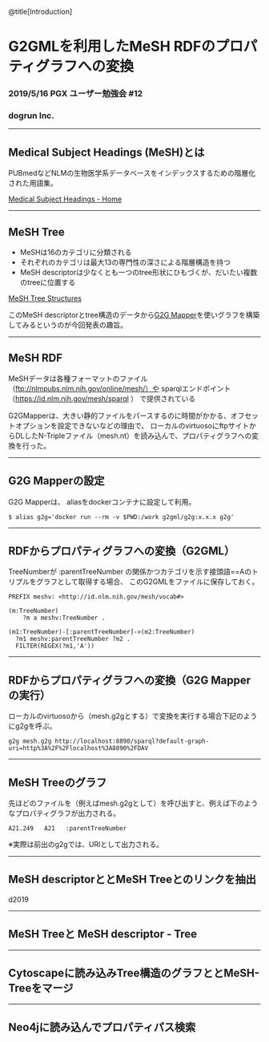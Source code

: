 @title[Introduction]
# G2GMLを利用したMeSH RDFのプロパティグラフへの変換

### 2019/5/16 PGX ユーザー勉強会 #12

### dogrun Inc. 

---
## Medical Subject Headings (MeSH)とは

PUBmedなどNLMの生物医学系データベースをインデックスするための階層化された用語集。

[Medical Subject Headings - Home](https://www.nlm.nih.gov/mesh/meshhome.html)

---
## MeSH Tree

- MeSHは16のカテゴリに分類される
- それぞれのカテゴリは最大13の専門性の深さによる階層構造を持つ
- MeSH descriptorは少なくとも一つのtree形状にひもづくが、だいたい複数のtreeに位置する

[MeSH Tree Structures](https://www.nlm.nih.gov/mesh/intro_trees.html)

このMeSH descriptorとtree構造のデータから[G2G Mapper](https://g2gml.readthedocs.io/en/latest/contents/g2gml.html)を使いグラフを構築してみるというのが今回発表の趣旨。

---
## MeSH RDF

MeSHデータは各種フォーマットのファイル（ftp://nlmpubs.nlm.nih.gov/online/mesh/）や
sparqlエンドポイント（https://id.nlm.nih.gov/mesh/sparql ） で提供されている

G2GMapperは、大きい静的ファイルをパースするのに時間がかかる、オフセットオプションを設定できないなどの理由で、
ローカルのvirtuosoにftpサイトからDLしたN-Tripleファイル（mesh.nt）を読み込んで、プロパティグラフへの変換を行った。


---
## G2G Mapperの設定

G2G Mapperは、
aliasをdockerコンテナに設定して利用。

```
$ alias g2g='docker run --rm -v $PWD:/work g2gml/g2g:x.x.x g2g'
```

---
## RDFからプロパティグラフへの変換（G2GML）

TreeNumberが :parentTreeNumber の関係かつカテゴリを示す接頭語==Aのトリプルをグラフとして取得する場合、
このG2GMLをファイルに保存しておく。

```
PREFIX meshv: <http://id.nlm.nih.gov/mesh/vocab#>

(m:TreeNumber)
    ?m a meshv:TreeNumber .

(m1:TreeNumber)-[:parentTreeNumber]->(m2:TreeNumber)
  ?m1 meshv:parentTreeNumber ?m2 .
  FILTER(REGEX(?m1,'A'))
```


---
## RDFからプロパティグラフへの変換（G2G Mapperの実行）

ローカルのvirtuosoから（mesh.g2gとする）で変換を実行する場合下記のようにg2gを呼ぶ。

```
g2g mesh.g2g http://localhost:8890/sparql?default-graph-uri=http%3A%2F%2Flocalhost%3A8890%2FDAV
```


---
## MeSH Treeのグラフ

先ほどのファイルを（例えばmesh.g2gとして）を呼び出すと、例えば下のようなプロパティグラフが出力される。



```
A21.249   A21   :parentTreeNumber
```

※実際は前出のg2gでは、URIとして出力される。


---
## MeSH descriptorととMeSH Treeとのリンクを抽出

d2019

---
## MeSH Treeと MeSH descriptor - Tree



---
## Cytoscapeに読み込みTree構造のグラフととMeSH-Treeをマージ




---
## Neo4jに読み込んでプロパティパス検索
